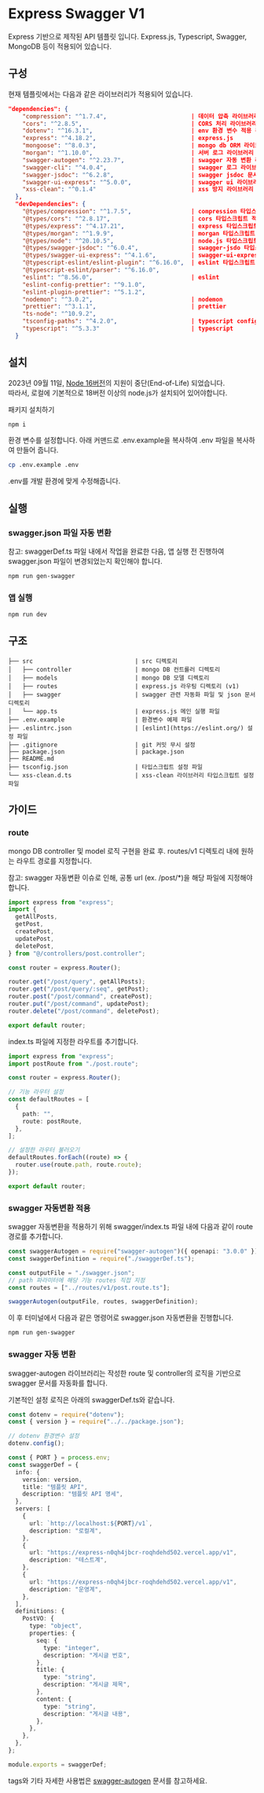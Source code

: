 # Express Swagger V1

Express 기반으로 제작된 API 템플릿 입니다.
Express.js, Typescript, Swagger, MongoDB 등이 적용되어 있습니다.

## 구성

현재 템플릿에서는 다음과 같은 라이브러리가 적용되어 있습니다.

```json
"dependencies": {
    "compression": "^1.7.4",                        | 데이터 압축 라이브러리
    "cors": "^2.8.5",                               | CORS 처리 라이브러리
    "dotenv": "^16.3.1",                            | env 환경 변수 적용 라이브러리
    "express": "^4.18.2",                           | express.js
    "mongoose": "^8.0.3",                           | mongo db ORM 라이브러리
    "morgan": "^1.10.0",                            | 서버 로그 라이브러리
    "swagger-autogen": "^2.23.7",                   | swagger 자동 변환 라이브러리
    "swagger-cli": "^4.0.4",                        | swagger 로그 라이브러리
    "swagger-jsdoc": "^6.2.8",                      | swagger jsdoc 문서처리 라이브러리
    "swagger-ui-express": "^5.0.0",                 | swagger ui 라이브러리
    "xss-clean": "^0.1.4"                           | xss 방지 라이브러리
  },
  "devDependencies": {
    "@types/compression": "^1.7.5",                 | compression 타입스크립트 적용
    "@types/cors": "^2.8.17",                       | cors 타입스크립트 적용
    "@types/express": "^4.17.21",                   | express 타입스크립트 적용
    "@types/morgan": "^1.9.9",                      | morgan 타입스크립트 적용
    "@types/node": "^20.10.5",                      | node.js 타입스크립트 적용
    "@types/swagger-jsdoc": "^6.0.4",               | swagger-jsdo 타입스크립트 적용
    "@types/swagger-ui-express": "^4.1.6",          | swagger-ui-express 타입스크립트 적용
    "@typescript-eslint/eslint-plugin": "^6.16.0",  | eslint 타입스크립트 적용
    "@typescript-eslint/parser": "^6.16.0",
    "eslint": "^8.56.0",                            | eslint
    "eslint-config-prettier": "^9.1.0",
    "eslint-plugin-prettier": "^5.1.2",
    "nodemon": "^3.0.2",                            | nodemon
    "prettier": "^3.1.1",                           | prettier
    "ts-node": "^10.9.2",
    "tsconfig-paths": "^4.2.0",                     | typescript config
    "typescript": "^5.3.3"                          | typescript
  }
```

## 설치

2023년 09월 11일, [Node 16버전](https://nodejs.org/en/blog/announcements/nodejs16-eol)의 지원이 중단(End-of-Life) 되었습니다.  
따라서, 로컬에 기본적으로 18버전 이상의 node.js가 설치되어 있어야합니다.

패키지 설치하기

```bash
npm i
```

환경 변수를 설정합니다. 아래 커맨드로 .env.example을 복사하여 .env 파일을 복사하여 만들어 줍니다.

```bash
cp .env.example .env
```

.env를 개발 환경에 맞게 수정해줍니다.

## 실행

### swagger.json 파일 자동 변환

참고: swaggerDef.ts 파일 내에서 작업을 완료한 다음, 앱 실행 전 진행하여 swagger.json 파일이 변경되었는지 확인해야 합니다.

```bash
npm run gen-swagger
```

### 앱 실행

```bash
npm run dev
```

## 구조

```
├── src                             | src 디렉토리
│   ├── controller                  | mongo DB 컨트롤러 디렉토리
│   ├── models                      | mongo DB 모델 디렉토리
│   ├── routes                      | express.js 라우팅 디렉토리 (v1)
│   ├── swagger                     | swagger 관련 자동화 파일 및 json 문서 디렉토리
│   └── app.ts                      | express.js 메인 실행 파일
├── .env.example                    | 환경변수 예제 파일
├── .eslintrc.json                  | [eslint](https://eslint.org/) 설정 파일
├── .gitignore                      | git 커밋 무시 설정
├── package.json                    | package.json
├── README.md
├── tsconfig.json                   | 타입스크립트 설정 파일
└── xss-clean.d.ts                  | xss-clean 라이브러리 타입스크립트 설정 파일
```

## 가이드

### route

mongo DB controller 및 model 로직 구현을 완료 후.
routes/v1 디렉토리 내에 원하는 라우트 경로를 지정합니다.

참고: swagger 자동변환 이슈로 인해, 공통 url (ex. /post/\*)을 해당 파일에 지정해야 합니다.

```ts
import express from "express";
import {
  getAllPosts,
  getPost,
  createPost,
  updatePost,
  deletePost,
} from "@/controllers/post.controller";

const router = express.Router();

router.get("/post/query", getAllPosts);
router.get("/post/query/:seq", getPost);
router.post("/post/command", createPost);
router.put("/post/command", updatePost);
router.delete("/post/command", deletePost);

export default router;
```

index.ts 파일에 지정한 라우트를 추기합니다.

```ts
import express from "express";
import postRoute from "./post.route";

const router = express.Router();

// 기능 라우터 설정
const defaultRoutes = [
  {
    path: "",
    route: postRoute,
  },
];

// 설정한 라우터 불러오기
defaultRoutes.forEach((route) => {
  router.use(route.path, route.route);
});

export default router;
```

### swagger 자동변환 적용

swagger 자동변환을 적용하기 위해 swagger/index.ts 파일 내에 다음과 같이 route 경로를 추가합니다.

```ts
const swaggerAutogen = require("swagger-autogen")({ openapi: "3.0.0" });
const swaggerDefinition = require("./swaggerDef.ts");

const outputFile = "./swagger.json";
// path 파라미터에 해당 기능 routes 직접 지정
const routes = ["../routes/v1/post.route.ts"];

swaggerAutogen(outputFile, routes, swaggerDefinition);
```

이 후 터미널에서 다음과 같은 명령어로 swagger.json 자동변환을 진행합니다.

```bash
npm run gen-swagger
```

### swagger 자동 변환

swagger-autogen 라이브러리는 작성한 route 및 controller의 로직을 기반으로 swagger 문서를 자동화를 합니다.

기본적인 설정 로직은 아래의 swaggerDef.ts와 같습니다.

```ts
const dotenv = require("dotenv");
const { version } = require("../../package.json");

// dotenv 환경변수 설정
dotenv.config();

const { PORT } = process.env;
const swaggerDef = {
  info: {
    version: version,
    title: "템플릿 API",
    description: "템플릿 API 명세",
  },
  servers: [
    {
      url: `http://localhost:${PORT}/v1`,
      description: "로컬계",
    },
    {
      url: "https://express-n0qh4jbcr-roqhdehd502.vercel.app/v1",
      description: "테스트계",
    },
    {
      url: "https://express-n0qh4jbcr-roqhdehd502.vercel.app/v1",
      description: "운영계",
    },
  ],
  definitions: {
    PostVO: {
      type: "object",
      properties: {
        seq: {
          type: "integer",
          description: "게시글 번호",
        },
        title: {
          type: "string",
          description: "게시글 제목",
        },
        content: {
          type: "string",
          description: "게시글 내용",
        },
      },
    },
  },
};

module.exports = swaggerDef;
```

tags와 기타 자세한 사용법은 [swagger-autogen](https://swagger-autogen.github.io/docs) 문서를 참고하세요.
